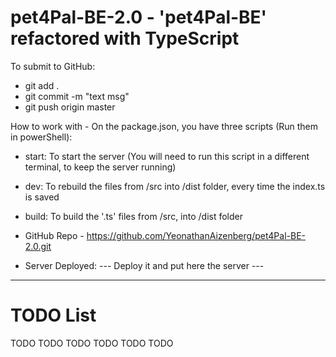 # pet4Pal-BE-2.0 - 'pet4Pal-BE' refactored with TypeScript

To submit to GitHub:
- git add .
- git commit -m "text msg"
- git push origin master

How to work with - On the package.json, you have three scripts (Run them in powerShell):
- start: To start the server (You will need to run this script in a different terminal, to keep the server running)
- dev: To rebuild the files from /src into /dist folder, every time the index.ts is saved
- build: To build the '.ts' files from /src, into /dist folder



- GitHub Repo - https://github.com/YeonathanAizenberg/pet4Pal-BE-2.0.git
- Server Deployed: --- Deploy it and put here the server ---

-------------------------------------------------
# TODO List #
TODO
TODO
TODO
TODO
TODO
TODO